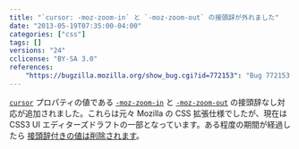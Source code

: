 ```yaml
---
title: "`cursor: -moz-zoom-in` と `-moz-zoom-out` の接頭辞が外れました"
date: "2013-05-19T07:35:00-04:00"
categories: ["css"]
tags: []
versions: "24"
cclicense: "BY-SA 3.0"
references:
    "https://bugzilla.mozilla.org/show_bug.cgi?id=772153": "Bug 772153 – unprefix CSS cursor: -moz-zoom-in | -moz-zoom-out"
---
```

[`cursor`](https://developer.mozilla.org/ja/docs/Web/CSS/cursor) プロパティの値である [`-moz-zoom-in`](https://developer.mozilla.org/ja/docs/Web/CSS/-moz-zoom-in) と [`-moz-zoom-out`](https://developer.mozilla.org/ja/docs/Web/CSS/-moz-zoom-out) の接頭辞なし対応が追加されました。これらは元々 Mozilla の CSS 拡張仕様でしたが、現在は CSS3 UI エディターズドラフトの一部となっています。ある程度の期間が経過したら [接頭辞付きの値は削除されます](https://bugzilla.mozilla.org/show_bug.cgi?id=879119)。
